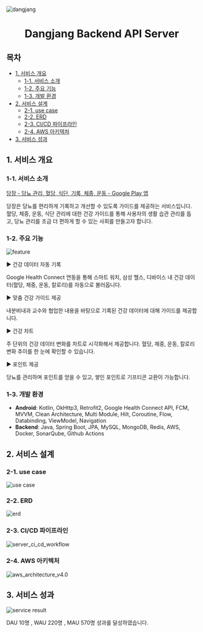 ![dangjang](https://github.com/user-attachments/assets/0b65609e-0fa3-4372-8946-ebb8c17ee812)

<div align=center>

  # Dangjang Backend API Server

</div>

## 목차

- [1. 서비스 개요](#1-서비스-개요)
    - [1-1. 서비스 소개](#1-1-서비스-소개)
    - [1-2. 주요 기능](#1-2-주요-기능)
    - [1-3. 개발 환경](#1-3-개발-환경)
- [2. 서비스 설계](#2-서비스-설계)
    - [2-1. use case](#2-1-use-case)
    - [2-2. ERD](#2-2-erd)
    - [2-3. CI/CD 파이프라인](#2-3-cicd-파이프라인)
    - [2-4. AWS 아키텍처](#2-4-aws-아키텍처)
- [3. 서비스 성과](#3-서비스-성과)

## 1. 서비스 개요

### 1-1. 서비스 소개

[당장 - 당뇨 관리, 혈당, 식단, 기록, 체중, 운동 - Google Play 앱](https://play.google.com/store/apps/details?id=com.dangjang.android&hl=ko-KR)

당장은 당뇨를 편리하게 기록하고 개선할 수 있도록 가이드를 제공하는 서비스입니다. 혈당, 체중, 운동, 식단 관리에 대한 건강 가이드를 통해 사용자의 생활 습관 관리를 돕고, 당뇨 관리를 조금 더 편하게 할 수 있는 사회를 만들고자 합니다.

### 1-2. 주요 기능

![feature](https://github.com/user-attachments/assets/e2fb3fe5-95ff-4772-8a2d-cbb8c42885fc)


► 건강 데이터 자동 기록

Google Health Connect 연동을 통해 스마트 워치, 삼성 헬스, 디바이스 내 건강 데이터(혈당, 체중, 운동, 칼로리)를 자동으로 불러옵니다.

► 맞춤 건강 가이드 제공

내분비내과 교수와 협업한 내용을 바탕으로 기록된 건강 데이터에 대해 가이드를 제공합니다.

► 건강 차트

주 단위의 건강 데이터 변화를 차트로 시각화해서 제공합니다. 혈당, 체중, 운동, 칼로리 변화 추이를 한 눈에 확인할 수 있습니다.

► 포인트 제공

당뇨를 관리하며 포인트를 얻을 수 있고, 쌓인 포인트로 기프티콘 교환이 가능합니다.

### 1-3. 개발 환경
- **Android**: Kotlin, OkHttp3, Retrofit2, Google Health Connect API, FCM, MVVM, Clean Architecture, Multi Module, Hilt, Coroutine, Flow, Databinding, ViewModel, Navigation
- **Backend**: Java, Spring Boot, JPA, MySQL, MongoDB, Redis, AWS, Docker, SonarQube, Github Actions

## 2. 서비스 설계

### 2-1. use case

![use case](https://github.com/user-attachments/assets/6cc5fb13-3bd4-4974-b02e-d5645c0d904c)

### 2-2. ERD

![erd](https://github.com/user-attachments/assets/4046e584-f252-4625-a0c3-bf7cbe567ccb)

### 2-3. CI/CD 파이프라인

![server_ci_cd_workflow](https://github.com/co-niverse/dangjang-devops/assets/101033262/1235a308-c1c3-4a85-b15d-1bc149013d54)

### 2-4. AWS 아키텍처

![aws_architecture_v4.0](https://github.com/co-niverse/dangjang-devops/assets/101033262/9afde7ac-3b69-44c1-a56b-a2fbb3950ac4)

## 3. 서비스 성과

![service result](https://github.com/user-attachments/assets/4e824365-7864-4ecb-952b-c63a93798b23)

DAU 10명 , WAU 220명 , MAU 570명 성과를 달성하였습니다.
